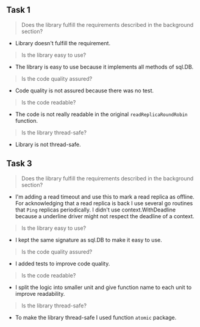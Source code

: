 ## Task 1

> Does the library fulfill the requirements described in the background section?
* Library doesn't fulfill the requirement.
> Is the library easy to use?
* The library is easy to use because it implements all methods of sql.DB.
> Is the code quality assured?
* Code quality is not assured because there was no test.
> Is the code readable?
* The code is not really readable in the original `readReplicaRoundRobin` function.
> Is the library thread-safe?
* Library is not thread-safe.

## Task 3
> Does the library fulfill the requirements described in the background section?
* I'm adding a read timeout and use this to mark a read replica as offline. For acknowledging that a read replica is back I use several go routines that `Ping` replicas periodically. I didn't use context.WithDeadline because a underline driver might not respect the deadline of a context.
> Is the library easy to use?
* I kept the same signature as sql.DB to make it easy to use.
> Is the code quality assured?
* I added tests to improve code quality.
> Is the code readable?
* I split the logic into smaller unit and give function name to each unit to improve readability.
> Is the library thread-safe?
* To make the library thread-safe I used function `atomic` package.